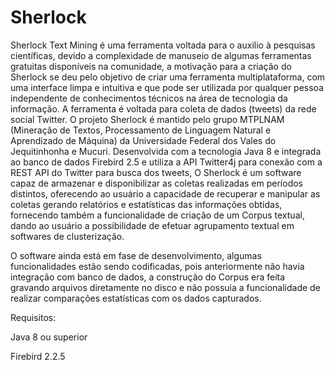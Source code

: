 # Sherlock

Sherlock Text Mining é uma ferramenta voltada para o auxilio à pesquisas científicas, devido a complexidade de manuseio de algumas ferramentas gratuitas disponíveis na comunidade, a motivação para a criação do Sherlock se deu pelo objetivo de criar uma ferramenta multiplataforma, com uma interface limpa e intuitiva e que pode ser utilizada por qualquer pessoa independente de conhecimentos técnicos na área de tecnologia da informação. A ferramenta é voltada para coleta de dados (tweets) da rede social Twitter. O projeto Sherlock é mantido pelo grupo MTPLNAM (Mineração de Textos, Processamento de Linguagem Natural e Aprendizado de Máquina) da Universidade Federal dos Vales do Jequitinhonha e Mucuri. Desenvolvida com a tecnologia Java 8 e integrada ao banco de dados Firebird 2.5 e utiliza a API Twitter4j para conexão com a REST API do Twitter para busca dos tweets, O Sherlock é um software capaz de armazenar e disponibilizar as coletas realizadas em períodos distintos, oferecendo ao usuário a capacidade de recuperar e manipular as coletas gerando relatórios e estatísticas das informações obtidas, fornecendo também a funcionalidade de criação de um Corpus textual, dando ao usuário a possibilidade de efetuar agrupamento textual em softwares de clusterização.

O software ainda está em fase de desenvolvimento, algumas funcionalidades estão sendo codificadas, pois anteriormente não havia integração com banco de dados, a construção do Corpus era feita gravando arquivos diretamente no disco e não possuia a funcionalidade de realizar comparações estatísticas com os dados capturados.


Requisitos:

Java 8 ou superior

Firebird 2.2.5




